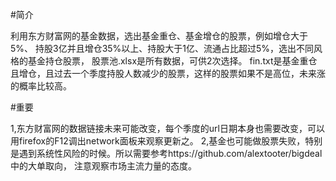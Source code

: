 #简介

利用东方财富网的基金数据，选出基金重仓、基金增仓的股票，例如增仓大于5%、
持股3亿并且增仓35%以上、持股大于1亿、流通占比超过5%，选出不同风格的基金持仓股票，
股票池.xlsx是所有数据，可供2次选择。
fin.txt是基金重仓且增仓，且过去一个季度持股人数减少的股票，这样的股票如果不是高位，未来涨的概率比较高。

#重要

1,东方财富网的数据链接未来可能改变，每个季度的url日期本身也需要改变，可以用firefox的F12调出network面板来观察更新之。
2,基金也可能做股票失败，特别是遇到系统性风险的时候。所以需要参考https://github.com/alextooter/bigdeal 中的大单取向，
注意观察市场主流力量的态度。
